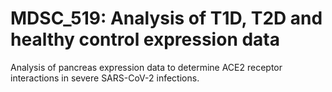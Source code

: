 # MDSC_519: Analysis of T1D, T2D and healthy control expression data

Analysis of pancreas expression data to determine ACE2 receptor interactions in severe SARS-CoV-2 infections. 
